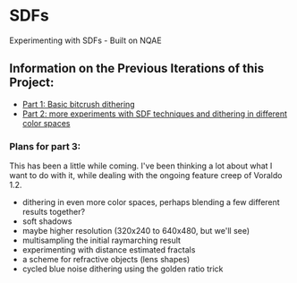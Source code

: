 # SDFs
Experimenting with SDFs - Built on NQAE

## Information on the Previous Iterations of this Project:
- [Part 1: Basic bitcrush dithering](https://jbaker.graphics/writings/sdf1.html)
- [Part 2: more experiments with SDF techniques and dithering in different color spaces](https://jbaker.graphics/writings/sdf2.html)

### Plans for part 3:
This has been a little while coming. I've been thinking a lot about what I want to do with it, while dealing with the ongoing feature creep of Voraldo 1.2. 

- dithering in even more color spaces, perhaps blending a few different results together?
- soft shadows
- maybe higher resolution (320x240 to 640x480, but we'll see)
- multisampling the initial raymarching result
- experimenting with distance estimated fractals
- a scheme for refractive objects (lens shapes)
- cycled blue noise dithering using the golden ratio trick

